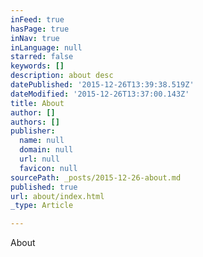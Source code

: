 ```yaml
---
inFeed: true
hasPage: true
inNav: true
inLanguage: null
starred: false
keywords: []
description: about desc
datePublished: '2015-12-26T13:39:38.519Z'
dateModified: '2015-12-26T13:37:00.143Z'
title: About
author: []
authors: []
publisher:
  name: null
  domain: null
  url: null
  favicon: null
sourcePath: _posts/2015-12-26-about.md
published: true
url: about/index.html
_type: Article

---
```

About